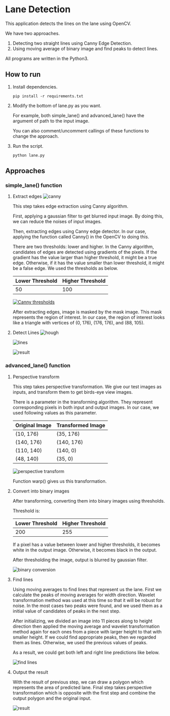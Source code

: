# Lane Detection
This application detects the lines on the lane using OpenCV.

We have two approaches.
1. Detecting two straight lines using Canny Edge Detection.
1. Using moving average of binary image and find peaks to detect lines.

All programs are written in the Python3.

## How to run
1. Install dependencies.  

      ```
      pip install -r requirements.txt
      ```  

1. Modify the bottom of lane.py as you want.  

    For example, both simple_lane() and advanced_lane() have the argument of path to the input image.  

    You can also comment/uncomment callings of these functions to change the approach.

1. Run the script.

      ```
      python lane.py
      ```

## Approaches
### simple_lane() function
1. Extract edges
    ![canny](https://raw.githubusercontent.com/utagoeinc/AutonomousEV3Car/images/lane_detection/canny.png)

    This step takes edge extraction using Canny algorithm.

    First, applying a gaussian filter to get blurred input image.
    By doing this, we can reduce the noises of input images.

    Then, extracting edges using Canny edge detector.
    In our case, applying the function called Canny() in the OpenCV to doing this.

    There are two thresholds: lower and higher.
    In the Canny algorithm, candidates of edges are detected using gradients of the pixels.
    If the gradient has the value larger than higher threshold, it might be a true edge.
    Otherwise, if it has the value smaller than lower threshold, it might be a false edge.
    We used the thresholds as below.

    |Lower Threshold |Higher Threshold |
    |---|---|
    |50 |100 |

    [![Canny thresholds](http://labs.eecs.tottori-u.ac.jp/sd/Member/oyamada/OpenCV/html/_images/hysteresis.jpg)](http://labs.eecs.tottori-u.ac.jp/sd/Member/oyamada/OpenCV/html/py_tutorials/py_imgproc/py_canny/py_canny.html)

    After extracting edges, image is masked by the mask image.
    This mask represents the region of interest.
    In our case, the region of interest looks like a triangle with vertices of (0, 176), (176, 176), and (88, 105).

1. Detect Lines
    ![hough](https://raw.githubusercontent.com/utagoeinc/AutonomousEV3Car/images/lane_detection/hough.png)

    ![lines](https://raw.githubusercontent.com/utagoeinc/AutonomousEV3Car/images/lane_detection/averaged_line.png)

    ![result](https://raw.githubusercontent.com/utagoeinc/AutonomousEV3Car/images/lane_detection/combo_image.jpg)

### advanced_lane() function
1. Perspective transform

    This step takes perspective transformation.
    We give our test images as inputs, and transform them to get birds-eye view images.

    There is a parameter in the transforming algorithm.
    They represent corresponding pixels in both input and output images.
    In our case, we used following values as this parameter.

    |Original Image |Transformed Image |
    |---|---|
    |(10, 176) |(35, 176) |
    |(140, 176) |(140, 176) |
    |(110, 140) |(140, 0) |
    |(48, 140) |(35, 0) |

    ![perspective transform](https://raw.githubusercontent.com/utagoeinc/AutonomousEV3Car/images/lane_detection/transform.png)

    Function warp() gives us this transformation.

1. Convert into binary images

    After transforming, converting them into binary images using thresholds.

    Threshold is:

    |Lower Threshold |Higher Threshold |
    |---|---|
    |200 |255 |

    If a pixel has a value between lower and higher thresholds, it becomes white in the output image.
    Otherwise, it becomes black in the output.

    After thresholding the image, output is blurred by gaussian filter.

    ![binary conversion](https://raw.githubusercontent.com/utagoeinc/AutonomousEV3Car/images/lane_detection/white_line_detection.png)

1. Find lines

    Using moving averages to find lines that represent us the lane.
    First we calculate the peaks of moving averages for width direction.
    Wavelet transformation method was used at this time so that it will be robust for noise.
    In the most cases two peaks were found, and we used them as a initial value of candidates of peaks in the next step.

    After initializing, we divided an image into 11 pieces along to height direction then applied the moving average and wavelet transformation method again for each ones from a piece with larger height to that with smaller height.
    If we could find appropriate peaks, then we regarded them as lines.
    Otherwise, we used the previous values of peaks.

    As a result, we could get both left and right line predictions like below.

    ![find lines](https://raw.githubusercontent.com/utagoeinc/AutonomousEV3Car/images/lane_detection/masks.png)

1. Output the result

    With the result of previous step, we can draw a polygon which represents the area of predicted lane.
    Final step takes perspective transformation which is opposite with the first step and combine the output polygon and the original input.

    ![result](https://raw.githubusercontent.com/utagoeinc/AutonomousEV3Car/images/lane_detection/warp_inv.png)
